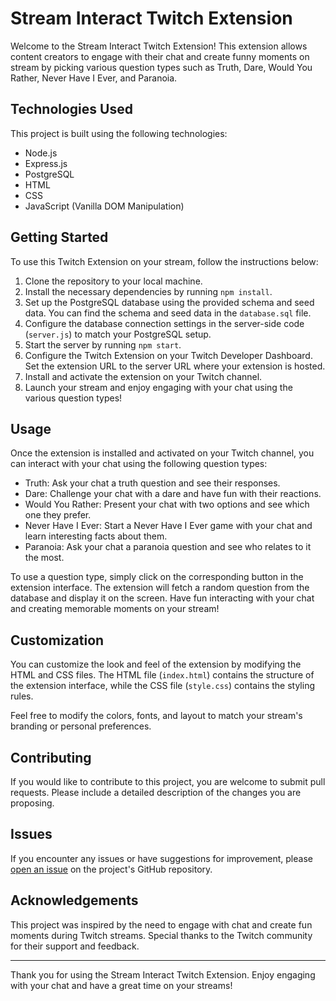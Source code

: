 # Stream Interact Twitch Extension

Welcome to the Stream Interact Twitch Extension! This extension allows content creators to engage with their chat and create funny moments on stream by picking various question types such as Truth, Dare, Would You Rather, Never Have I Ever, and Paranoia.

## Technologies Used

This project is built using the following technologies:

- Node.js
- Express.js
- PostgreSQL
- HTML
- CSS
- JavaScript (Vanilla DOM Manipulation)

## Getting Started

To use this Twitch Extension on your stream, follow the instructions below:

1. Clone the repository to your local machine.
2. Install the necessary dependencies by running `npm install`.
3. Set up the PostgreSQL database using the provided schema and seed data. You can find the schema and seed data in the `database.sql` file.
4. Configure the database connection settings in the server-side code (`server.js`) to match your PostgreSQL setup.
5. Start the server by running `npm start`.
6. Configure the Twitch Extension on your Twitch Developer Dashboard. Set the extension URL to the server URL where your extension is hosted.
7. Install and activate the extension on your Twitch channel.
8. Launch your stream and enjoy engaging with your chat using the various question types!

## Usage

Once the extension is installed and activated on your Twitch channel, you can interact with your chat using the following question types:

- Truth: Ask your chat a truth question and see their responses.
- Dare: Challenge your chat with a dare and have fun with their reactions.
- Would You Rather: Present your chat with two options and see which one they prefer.
- Never Have I Ever: Start a Never Have I Ever game with your chat and learn interesting facts about them.
- Paranoia: Ask your chat a paranoia question and see who relates to it the most.

To use a question type, simply click on the corresponding button in the extension interface. The extension will fetch a random question from the database and display it on the screen. Have fun interacting with your chat and creating memorable moments on your stream!

## Customization

You can customize the look and feel of the extension by modifying the HTML and CSS files. The HTML file (`index.html`) contains the structure of the extension interface, while the CSS file (`style.css`) contains the styling rules.

Feel free to modify the colors, fonts, and layout to match your stream's branding or personal preferences.

## Contributing

If you would like to contribute to this project, you are welcome to submit pull requests. Please include a detailed description of the changes you are proposing.

## Issues

If you encounter any issues or have suggestions for improvement, please [open an issue](https://github.com/yourusername/yourrepository/issues) on the project's GitHub repository.

## Acknowledgements

This project was inspired by the need to engage with chat and create fun moments during Twitch streams. Special thanks to the Twitch community for their support and feedback.

---

Thank you for using the Stream Interact Twitch Extension. Enjoy engaging with your chat and have a great time on your streams!
